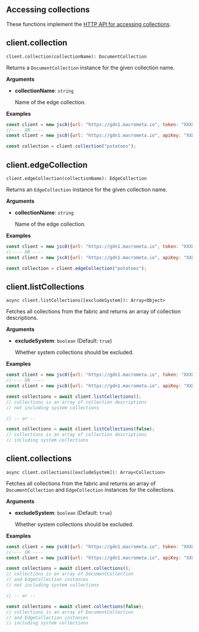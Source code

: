 ## Accessing collections

These functions implement the [HTTP API for accessing collections](https://developer.document360.io/docs/collections).

## client.collection

`client.collection(collectionName): DocumentCollection`

Returns a `DocumentCollection` instance for the given collection name.

**Arguments**

- **collectionName**: `string`

  Name of the edge collection.

**Examples**

```js
const client = new jsc8({url: "https://gdn1.macrometa.io", token: "XXXX"});
//---- OR ----
const client = new jsc8({url: "https://gdn1.macrometa.io", apiKey: "XXXX"});

const collection = client.collection("potatoes");
```

## client.edgeCollection

`client.edgeCollection(collectionName): EdgeCollection`

Returns an `EdgeCollection` instance for the given collection name.

**Arguments**

- **collectionName**: `string`

  Name of the edge collection.

**Examples**

```js
const client = new jsc8({url: "https://gdn1.macrometa.io", token: "XXXX"});
//---- OR ----
const client = new jsc8({url: "https://gdn1.macrometa.io", apiKey: "XXXX"});

const collection = client.edgeCollection("potatoes");
```

## client.listCollections

`async client.listCollections([excludeSystem]): Array<Object>`

Fetches all collections from the fabric and returns an array of collection descriptions.

**Arguments**

- **excludeSystem**: `boolean` (Default: `true`)

  Whether system collections should be excluded.

**Examples**

```js
const client = new jsc8({url: "https://gdn1.macrometa.io", token: "XXXX"});
//---- OR ----
const client = new jsc8({url: "https://gdn1.macrometa.io", apiKey: "XXXX"});

const collections = await client.listCollections();
// collections is an array of collection descriptions
// not including system collections

// -- or --

const collections = await client.listCollections(false);
// collections is an array of collection descriptions
// including system collections
```

## client.collections

`async client.collections([excludeSystem]): Array<Collection>`

Fetches all collections from the fabric and returns an array of
`DocumentCollection` and `EdgeCollection` instances for the collections.

**Arguments**

- **excludeSystem**: `boolean` (Default: `true`)

  Whether system collections should be excluded.

**Examples**

```js
const client = new jsc8({url: "https://gdn1.macrometa.io", token: "XXXX"});
//---- OR ----
const client = new jsc8({url: "https://gdn1.macrometa.io", apiKey: "XXXX"});

const collections = await client.collections();
// collections is an array of DocumentCollection
// and EdgeCollection instances
// not including system collections

// -- or --

const collections = await client.collections(false);
// collections is an array of DocumentCollection
// and EdgeCollection instances
// including system collections
```
